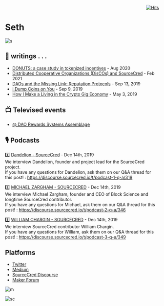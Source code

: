 <div align="right">
  
[![Hits](https://hits.seeyoufarm.com/api/count/incr/badge.svg?url=https%3A%2F%2Fgithub.com%2FUnderground-Railroad%2FmagnificentMammals%2Fblob%2Fmain%2FmagnificentMammals%2Fseth.md&count_bg=%23FF10B2&title_bg=%23555555&icon=reverbnation.svg&icon_color=%23E7E7E7&title=hits&edge_flat=false)](https://hits.seeyoufarm.com)
  
 </div>
 
# Seth
![s](https://pbs.twimg.com/profile_images/1303582506344570880/qsKxGSen_400x400.jpg)

## 📝 writings . . . 
+ [DONUTS: a case study in tokenized incentives](https://discourse.sourcecred.io/t/donuts-a-case-study-in-tokenized-incentives/810) - Aug 2020
+ [Distributed Cooperative Organizations (DisCOs) and SourceCred](https://discourse.sourcecred.io/t/distributed-cooperative-organizations-discos-and-sourcecred/1065) - Feb 2021
+ [DAOs and the Missing Link: Reputation Protocols](https://medium.com/sourcecred/the-dao-missing-link-reputation-protocols-8e141355cef2) - Sep 13, 2019
+ [I Dump Coins on You](https://medium.com/@seth.benton/i-dump-coins-on-you-ee6db4331e18?source=user_profile---------1-------------------------------) - Sep 9, 2019
+ [How I Make a Living in the Crypto Gig Economy](https://medium.com/@seth.benton/how-i-make-a-living-in-the-crypto-gig-economy-8674f3693858?source=user_profile---------2-------------------------------) - May 3, 2019

## 📺 Televised events
+ [@ DAO Rewards Systems Assemblage](https://www.youtube.com/watch?v=fJU5Q3beruE&t=64s)

## 🎙️ Podcasts
1️⃣ [Dandelion - SourceCred](https://sourcecred.podbean.com/e/dandelion-sourcecred/) - Dec 14th, 2019 <br>
We interview Dandelion, founder and project lead for the SourceCred project. <br>
If you have any questions for Dandelion, ask them on our Q&A thread for this post! : https://discourse.sourcecred.io/t/podcast-1-q-a/318<br>

2️⃣ [MICHAEL ZARGHAM - SOURCECRED](https://sourcecred.podbean.com/e/michael-zargham-sourcecred/) - Dec 14th, 2019 <br>
We interview Michael Zargham, founder and CEO of Block Science and longtime SourceCred contributor. <br>
If you have any questions for Michael, ask them on our Q&A thread for this post! : https://discourse.sourcecred.io/t/podcast-2-q-a/346 


3️⃣ [WILLIAM CHARGIN - SOURCECRED](https://sourcecred.podbean.com/e/william-chargin-sourcecred/) - Dec 14th, 2019 <br>
We interview SourceCred contributor William Chargin.<br> 
If you have any questions for William, ask them on our Q&A thread for this post! : https://discourse.sourcecred.io/t/podcast-3-q-a/349


## Platforms
- [Twitter](https://twitter.com/zen_bacon)
- [Medium](https://medium.com/@seth.benton)
- [SourceCred Discourse](https://discourse.sourcecred.io/u/s_ben/summary)
- [Maker Forum](https://forum.makerdao.com/u/s_ben/summary)

![m](https://cdn.discordapp.com/attachments/918836299555811338/929450859685896202/unknown.png)

![sc](https://cdn.discordapp.com/attachments/918836299555811338/929452233874096129/unknown.png)
